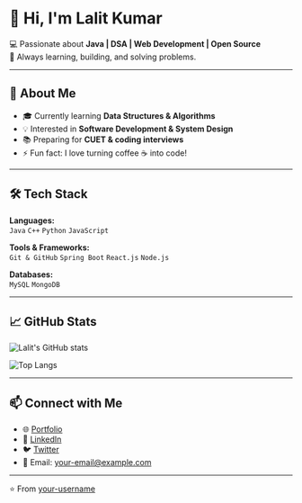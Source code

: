 # 👋 Hi, I'm Lalit Kumar  

💻 Passionate about **Java | DSA | Web Development | Open Source**  
🚀 Always learning, building, and solving problems.  

---

## 🌟 About Me
- 🎓 Currently learning **Data Structures & Algorithms**  
- 💡 Interested in **Software Development & System Design**  
- 📚 Preparing for **CUET & coding interviews**  
- ⚡ Fun fact: I love turning coffee ☕ into code!  

---

## 🛠️ Tech Stack
**Languages:**  
`Java` `C++` `Python` `JavaScript`  

**Tools & Frameworks:**  
`Git & GitHub` `Spring Boot` `React.js` `Node.js`  

**Databases:**  
`MySQL` `MongoDB`  

---

## 📈 GitHub Stats
![Lalit's GitHub stats](https://github-readme-stats.vercel.app/api?username=guptalalit9528&show_icons=true&theme=tokyonight)  

![Top Langs](https://github-readme-stats.vercel.app/api/top-langs/?username=guptalalit9528&layout=compact&theme=tokyonight)

---

## 📫 Connect with Me
- 🌐 [Portfolio](https://your-portfolio-link.com)  
- 💼 [LinkedIn](https://linkedin.com/in/your-link)  
- 🐦 [Twitter](https://twitter.com/your-handle)  
- 📧 Email: your-email@example.com  

---

⭐️ From [your-username](https://github.com/your-username)
